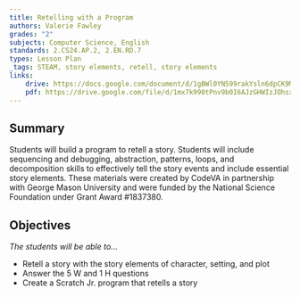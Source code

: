 ```yaml
---
title: Retelling with a Program
authors: Valerie Fawley
grades: "2"
subjects: Computer Science, English
standards: 2.CS24.AP.2, 2.EN.RD.7
types: Lesson Plan
_tags: STEAM, story elements, retell, story elements
links:
    drive: https://docs.google.com/document/d/1gBWl0YN599rakYsln6dpCK9Mc6kiDktaUXe8rezT4-c/edit?usp=drive_link
    pdf: https://drive.google.com/file/d/1mx7k990tPnv9b0I6AJzGHWIzJOhsxxN1/view?usp=drive_link
---
```


## Summary

Students will build a program to retell a story. Students will include sequencing and debugging, abstraction, patterns, loops, and decomposition skills to effectively tell the story events and include essential story elements. These materials were created by CodeVA in partnership with George Mason University and were funded by the National Science Foundation under Grant Award #1837380.

## Objectives

*The students will be able to...*

* Retell a story with the story elements of character, setting, and plot
* Answer the 5 W and 1 H questions
* Create a Scratch Jr. program that retells a story



